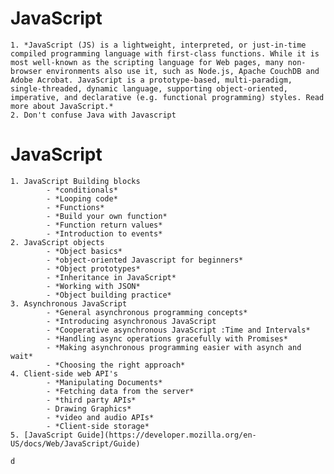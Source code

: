 # **JavaScript**
    1. *JavaScript (JS) is a lightweight, interpreted, or just-in-time compiled programming language with first-class functions. While it is most well-known as the scripting language for Web pages, many non-browser environments also use it, such as Node.js, Apache CouchDB and Adobe Acrobat. JavaScript is a prototype-based, multi-paradigm, single-threaded, dynamic language, supporting object-oriented, imperative, and declarative (e.g. functional programming) styles. Read more about JavaScript.*
    2. Don't confuse Java with Javascript
# **JavaScript**
    1. JavaScript Building blocks
            - *conditionals*
            - *Looping code*
            - *Functions*
            - *Build your own function*
            - *Function return values*
            - *Introduction to events*
    2. JavaScript objects
            - *Object basics*
            - *object-oriented Javascript for beginners*
            - *Object prototypes*
            - *Inheritance in JavaScript*
            - *Working with JSON*
            - *Object building practice*
    3. Asynchronous JavaScript
            - *General asynchronous programming concepts*
            - *Introducing asynchronous JavaScript
            - *Cooperative asynchronous JavaScript :Time and Intervals*
            - *Handling async operations gracefully with Promises*
            - *Making asynchronous programming easier with asynch and wait*
            - *Choosing the right approach*
    4. Client-side web API's
            - *Manipulating Documents*
            - *Fetching data from the server*
            - *third party APIs*
            - Drawing Graphics*
            - *video and audio APIs*
            - *Client-side storage*
    5. [JavaScript Guide](https://developer.mozilla.org/en-US/docs/Web/JavaScript/Guide)

    d